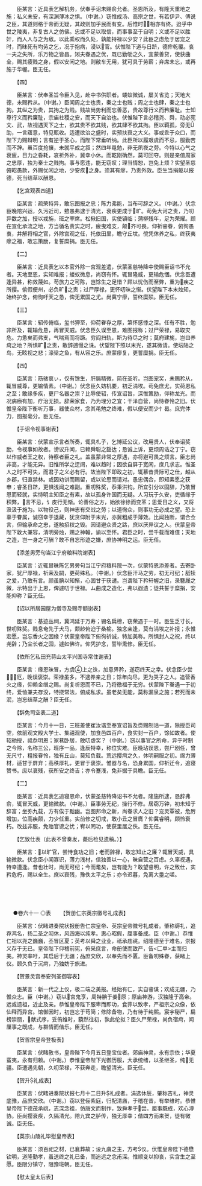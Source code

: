 <!-- { "loadSidebar": true } -->
　　臣某言：近具表乞解机务，伏奉手诏未赐俞允者。圣恩所及，有隆天重地之施；私义未安，有深渊薄冰之惧。（中谢。）窃惟成汤、高宗之世，有若伊尹、傅说之臣，其道则格于帝而无疑，其政则加乎民而有变。后惟时，相亦有终。迨乎中世之陵夷，非复古人之仿佛。忠或不足以取信，而事事至于自明；义或不足以胜奸，而人人与之为敌。以此乘权而久处，孰能持禄以少安？此臣之虑危于居宠之时，而昧死有均劳之乞，况于抱病，浸以官。伏惟陛下道与日跻，德侔乾覆。哀一夫之失所，乐万物之皆昌。矧夫眷遇之优，既已勤劬之久，宜蒙善贷，使获曲全，赐其疲贱之身，假以安闲之地。则敝车无用，犹可具于劳薪；弃席未忘，或再施于华幄。臣无任。

　　【四】

　　臣某言：伏奉圣旨令臣入见，赴中书供职者。蝼蚁微诚，屡关省览；天地大德，未赐矜从。（中谢。）臣闻周之士也贵，秦之士也贱；周之士也肆，秦之士也拘。其纵之为贵，其拘之为贱。贱故尚势利而忘善恶，贵故尊行义而矜廉耻。士知尊行义而矜廉耻，宗庙社稷之安，而天下自治也。伏惟陛下言必稽尧、舜，动必宪文、武，故视遇天下之士，欲其贵不欲其贱，欲其肆不欲其拘。臣以羁孤，旁无助，一言寤意，特见甄收。适遭欲治之盛时，实预扶衰之大义。事或乖于众口，而陛下力赐辩明；言有逆于圣心，而陛下常垂听纳。此臣所以履艰虞而不忌，服勤苦而不辞。虽百度抢攘，未就平成之叙；然四年黾勉，非无夙夜之劳。今特以心气之衰疲，目力之昏耗，哀祈外补，冀幸小休。而乾刚确然，莫可回夺。则是亲值周家之忠厚，独为秦士之贱拘。事与愿违，能无窃叹；理当情恕，岂免上烦？实望圣慈俯昭愚款，外赐优闲之地，少安疾之身。须其有瘳，乃责外效。臣生当捐躯以报德，死当结草以酬恩。

　　【乞宫观表四道】

　　臣某言：疏荣特异，敢忘图报之忠；陈力弗能，当布可辞之义。（中谢。）伏念臣晚陪兴运，久污近司，戆愚弗逮于清光，衰疾更成于旷。苟免大诃之责，乃叨异数之加，授以戎旃，班之宰席。松楸旧国，实使镇临；蒲柳残年，足为荣耀。顾在宣化承流之地，方当循名责实之时，疲曳难支，颠齐可畏。仰祈睿眷，俯徇愚衷，并解将相之官，外除宫观之任，托依田里，瞻守丘坟。傥凭休养之私，终获夷瘳之福，敢忘策励，复誓糜捐。臣无任。

　　【二】

　　臣某言：近具表乞以本官外除一宫观差遣，伏蒙圣慈特降中使赐臣诏书不允者。天地至恩，实知难报；蝼蚁微息，尚窃有怀。辄冒隆威，更输危悃。伏念臣遭逢异甚，称效蔑如。苟旅力之可陈，岂馀生之足惜？顾以忧伤而至弊，重为疾之所撄。偷假便州，必负旷之责；过尸厚禄，更怀叨昧之惭。伏望陛下本末烛知，始终护念，俯徇吁天之恳，俾无累国之尤。尚冀宁瘳，誓终糜殒。臣无任。

　　【三】

　　臣某言：轺传俯临，玺书狎至，仰荷眷存之厚，第怀感悸之深。任有不胜，勉非所及，辄输危恳，再冒天威。伏念臣久误至恩，难图报称；过尸荣禄，易取灾危。力惫矣而弗支，气喘焉而将蹶。穷阎扫轨，斯为待尽之时；莫府建旄，岂曰养疴之地？所惧旷之责，敢辞逋慢之诛。伏望陛下照以末光，遂其微请。使坛陆之鸟，无眩视之悲；濠梁之鱼，有从容之乐。庶蒙瘳复，更誓糜捐。臣无任。

　　【四】

　　臣某言：筋骇衰ぃ，仅有馀生，肝膈精微，简在圣听。岂图宠奖，未赐矜从，辄冒威尊，更输情素。（中谢。）伏念臣久妨机要，初乏涓埃。苟免庶尤，实荷恩私之至；敢缘多疾，更尸名器之崇？比辱使轺，传宣诏旨，深惟策励，仰称龙光。而况病瘵有加，疗治无损。辞荣家食，乃为理分之宜；干泽自营，尚恃眷怜之旧。伏惟皇帝陛下衡听万事，器使众材，念其黾勉之终难，假以便安而少忄曷。庶完体力，图报毫分。臣无任。

　　【手诏令视事谢表】

　　臣某言：伏蒙宣示言者所奏，辄具札子，乞博延公议，改用贤人，伏奉诏奖励，令视事如故者。谤议升闻，已赖舜聪之豁达；恳诚上诉，更烦周诰之丁宁。窃以作威者王之权，待察者臣之礼。盖虽蒙非常之厚遇，亦将避可畏之烦言。臣志尚非高，才能无异。旧惟所学之迂阔，难以趋时；因欲自屏于宽闲，庶几求志。惟圣人之时不可失，而君子之义必有行。故当陛下即政之初，辄慕昔贤际可之仕，越从乡郡，归直禁林。或因劝讲而赐留，或以论思而请对。愚忠偶合，即知素愿之获申；睿圣日跻，更惧浅闻之难副。重叨殊奖，忝秉洪钧。所宜引分以固辞，乃敢冒恩而轻就，实恃明主知臣之有素，故以孤身许国而无疑。人习玩于久安，吏循缘于积弊，言不忌，讠皮行无惭。论善俗之方，始欲徐徐而变革；思爱日之义，又将汲汲于施为。以物役己，则神志有交战之劳；以道徇众，则事功无必成之望。恐上辜于眷属，诚窃幸于退藏，犹贪仰附于末光，亦冀粗成于薄效。比闻独断，谓合佥言，但输承命之忠，遂触招权之毁。因请避众贤之路，庶以厌异议之人。伏蒙皇帝陛下敦大兼容，清明旁烛，赐之神翰，谕以至怀。君臣之时，尝千载而难值；天地之造，岂一身之可酬？敢不自忘形迹之嫌，庶协神明之运。臣无任。

　　【添差男旁句当江宁府粮料院谢表】

　　臣某言：近辄冒昧陈乞男旁句当江宁府粮料院一次，伏蒙特恩添差者。去寄卧家，犹尸厚禄，祈荣及嗣，更荷殊私。（中谢。）伏念臣汗马之劳，初无可纪；舐犊之爱，乃敢有言。颜虽腆以知惭，心固甘于获谴。岂谓陛下矜轩幄之旧，录簪屦之微，示特出于上恩，俾遽叨于世禄。ム曲成之造化，弗以遐遗；徒共誓于糜捐，安能仰称？臣无任。

　　【诏以所居园屋为僧寺及赐寺额谢表】

　　臣某言：基迹丛祠，冀鸿延于万寿；锡名扁榜，窃荣遇于一时。臣生乏寸长，世叨殊奖。贱息奄先于犬马，颓龄俯迫于桑榆。独念亲逢，莫有涓埃之补报；永惟宏愿，岂忘香火之因缘？伏蒙皇帝陛下俯徇祈诚，特加美称。所惧封人之祝，终以尧辞；乃尘长者之园，遽如佛许。仰凭护念，誓毕熏修。臣无任。

　　【依所乞私田充蒋山太平兴国寺常住谢表】

　　臣某言：缘恩昧冒，方虞上之诛，加意畀矜，遂窃终天之幸。伏念臣少尝厄，晚误褒崇。荣禄虽多，不逮养亲之日；馀年向尽，更为哭子之人。追营香火之缘，仰赖金缯之赐。尚复祈恩而不已，乃将徼福于无穷。伏蒙陛下眷遇一于初终，爱恤兼夫存没，特挠常法，俯成私求。虽老矣无能，莫称漏泉之施；若死而未泯，岂忘结草之酬？臣无任。

　　【辞免司空表二道】

　　臣某言：今月十一日，三班差使崔汝谐至奉宣诏旨及赍赐制诰一道，除授臣司空，依前观文殿大学士、集禧观使，加食邑四百户，食实封一百户，馀如故者。使轺驰授，祗忝明恩；家巷卧居，敢叨虚奖？（中谢。）窃以事官之所命，异于时制之今除，名称三公，班序一品，逢辰特幸，称位实难。臣晚玷误恩，尝尸剧任，曾无尺寸，粗报眷怜，独有丘山，莫知负载。荒远撄疴之久，休明嗣服之初。绵力薄材，适甘于屏弃；高秩厚礼，更冒于褒崇。惟器与名，恐身累国，仰祈迁令，追寝赞书。庶以衰残，获所安之终吉；亦令蹇浅，免非据于具瞻。臣无任。

　　【二】

　　臣某言：近具表乞追寝恩命，伏蒙圣慈特降诏书不允者。隆施所逮，恳辞弗俞，辄冒天威，更输微款。（中谢。）臣事劳无纪，操行不修。居窃万钟，初未知于辞富；坐弥九载，方有俟于黜幽。岂图邦命之新，尚眷求人之旧？宠灵覃被，危厉增加，位高疾颠，力少任重。实前修之切戒，敢小丑之冒膺？仰冀睿明，顾怜衰朽。改兹非服，免贻官谤之忧；宥以罔功，使获里居之佚。臣无任。

　　【乞致仕表（此表不曾奏发，薨后检见遗稿。）】

　　臣某言：以旷官，尝恃食功之旧；老而辞禄，敢忘知止之廉？辄冒天威，具输微款。伏念臣小闻寡识，薄力浅材，信独善以一心，昧自营之百虑。久辜视遇，特幸遭逢。昔也壮时，尚无可纪；今而耄矣，岂有能为？敢望睿明，许之致仕，实矜危朽，赐以全生。庶以衰残，豫佚太平之乐；亦令迟暮，免离大耋之嗟。 
　

　




　

　
●卷六十一
◎表
　　【贺册仁宗英宗徽号礼成表】

　　臣某言：伏睹进奏院状报册告仁宗皇帝、英宗皇帝徽号礼成者。肇称缛礼，追荐鸿名，扬二圣之闳休，风四海以纯孝。惠心昭假，厘事备成。臣（中谢。）恭惟仁祖以尧之巍巍，丕冒区夏；英考以舜之业业，祗承庙祧。绍隆德至于难名，崇报义存于无已。皇帝陛下仰稽前宪，俯采庶言，命册使而致严，告<匚单>主而归美。神灵率吁，其启后于无疆；品庶交欣，以奉先而不匮。臣备叨殊眷，获睹上仪。顾久负于沉疴，乃独妨于旅进。

　　【贺景灵宫奉安列圣御容表】

　　臣某言：新一代之上仪，极二端之美报。经始有ㄈ，实自睿谋；欢成无疆，乃惟众志。臣（中谢。）窃以宫鬼享，周特腆于姜原；原庙神游，汉独隆于高帝。远或遗祖，近止及亲。恭惟皇帝陛下服卑而即功，食菲以致孝，严祖宗之众像，依仙释而异宫。馆御因时，初岂忘于苟简；修除备物，乃有待于纯熙。宸宇秘严，扁榜崇丽，献式序，妥侑维时，藐然往初，孰此伦拟？臣久尸荣禄，尚负宿疴，闻厘事之既成，与群情而偕乐。臣无任。

　　【贺哲宗皇帝登极表】

　　臣某言：伏睹赦书，皇帝陛下今月五日登宝位者。郊庙神灵，永有宗依；华夏蛮夷，永有归赖。（中谢。）恭惟皇帝陛下光御历服，大承统绪，以圣继圣，纯无疆。臣遭遇先朝，久叨荣禄，不获奔走，瞻望清光。臣无任。

　　【贺升礼成表】

　　臣某言：伏睹进奏院状报七月十二日升礼成者。涓选休辰，肇称吉礼，神灵底豫，品庶交欣。（中谢。）窃以登俪紫庭，归配清庙，于稽在昔，有举维时。恭惟皇帝陛下德茂承祧，志深念祖，仿唐文而制作，致舜孝于尝。厘事既成，欢心溥协。臣尚撄衰疾，久隔清光。陪九宾之胪传，独无厚幸；偕四方而来贺，徒有微诚。臣无任。

　　【英宗山陵礼毕慰皇帝表】

　　臣某言：须百祀之材，已襄葬故；设九虞之主，方考仪。伏惟皇帝陛下德懋钦明，道隆勤孝，虽送终之礼已备，而追远之念甫深。惟顺变以抑哀，实含生之至愿。臣限分镇守，阻豫班朝。臣无任。

　　【慰太皇太后表】

